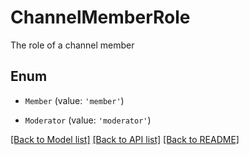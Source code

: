 # ChannelMemberRole

The role of a channel member

## Enum

* `Member` (value: `'member'`)

* `Moderator` (value: `'moderator'`)

[[Back to Model list]](../README.md#documentation-for-models) [[Back to API list]](../README.md#documentation-for-api-endpoints) [[Back to README]](../README.md)
